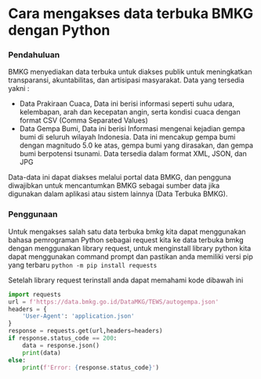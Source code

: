 # Cara mengakses data terbuka BMKG dengan Python
### Pendahuluan
BMKG menyediakan data terbuka untuk diakses publik untuk meningkatkan transparansi, akuntabilitas, dan artisipasi masyarakat. Data yang tersedia yakni :
- Data Prakiraan Cuaca, Data ini berisi informasi seperti suhu udara, kelembapan, arah dan kecepatan angin, serta kondisi cuaca dengan format CSV (Comma Separated Values)
- Data Gempa Bumi, Data ini berisi Informasi mengenai kejadian gempa bumi di seluruh wilayah Indonesia. Data ini mencakup gempa bumi dengan magnitudo 5.0 ke atas, gempa bumi yang dirasakan, dan gempa bumi berpotensi tsunami. Data tersedia dalam format XML, JSON, dan JPG

Data-data ini dapat diakses melalui portal data BMKG, dan pengguna diwajibkan untuk mencantumkan BMKG sebagai sumber data jika digunakan dalam aplikasi atau sistem lainnya​ (Data Terbuka BMKG)​.
### Penggunaan
Untuk mengakses salah satu data terbuka bmkg kita dapat menggunakan bahasa pemrograman Python sebagai request kita ke data terbuka bmkg dengan menggunakan library request, untuk menginstall library python kita dapat menggunakan command prompt dan pastikan anda memiliki versi pip yang terbaru ```python -m pip install requests```

Setelah library request terinstall anda dapat memahami kode dibawah ini

```Python
import requests
url = f'https://data.bmkg.go.id/DataMKG/TEWS/autogempa.json'
headers = {
    'User-Agent': 'application.json'
}
response = requests.get(url,headers=headers)
if response.status_code == 200:
    data = response.json()
    print(data)
else:
    print(f'Error: {response.status_code}')
```
